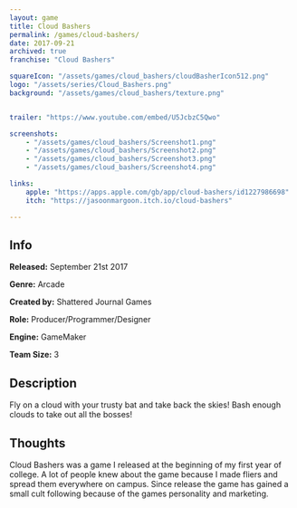 ```yaml
---
layout: game
title: Cloud Bashers
permalink: /games/cloud-bashers/
date: 2017-09-21
archived: true
franchise: "Cloud Bashers"

squareIcon: "/assets/games/cloud_bashers/cloudBasherIcon512.png"
logo: "/assets/series/Cloud_Bashers.png"
background: "/assets/games/cloud_bashers/texture.png"


trailer: "https://www.youtube.com/embed/U5JcbzC5Qwo"

screenshots:
    - "/assets/games/cloud_bashers/Screenshot1.png"
    - "/assets/games/cloud_bashers/Screenshot2.png"
    - "/assets/games/cloud_bashers/Screenshot3.png"
    - "/assets/games/cloud_bashers/Screenshot4.png"

links:
    apple: "https://apps.apple.com/gb/app/cloud-bashers/id1227986698"
    itch: "https://jasoonmargoon.itch.io/cloud-bashers"

---
```


## Info
  <p><strong>Released:</strong> September 21st 2017 </p>
  <p><strong>Genre:</strong> Arcade </p>
  <p><strong>Created by:</strong> Shattered Journal Games </p>
  <p><strong>Role:</strong> Producer/Programmer/Designer </p>
  <p><strong>Engine:</strong> GameMaker </p>
  <p><strong>Team Size:</strong> 3 </p>

## Description
Fly on a cloud with your trusty bat and take back the skies! Bash enough clouds to take out all the bosses!

## Thoughts
Cloud Bashers was a game I released at the beginning of my first year of college. A lot of people knew about the game because I made fliers and spread them everywhere on campus. Since release the game has gained a small cult following because of the games personality and marketing.